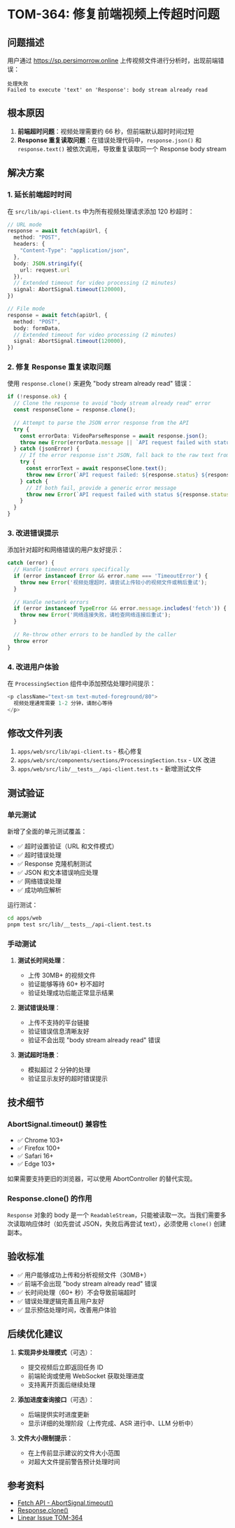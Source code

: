 # TOM-364: 修复前端视频上传超时问题

## 问题描述

用户通过 https://sp.persimorrow.online 上传视频文件进行分析时，出现前端错误：

```
处理失败
Failed to execute 'text' on 'Response': body stream already read
```

## 根本原因

1. **前端超时问题**：视频处理需要约 66 秒，但前端默认超时时间过短
2. **Response 重复读取问题**：在错误处理代码中，`response.json()` 和 `response.text()` 被依次调用，导致重复读取同一个 Response body stream

## 解决方案

### 1. 延长前端超时时间

在 `src/lib/api-client.ts` 中为所有视频处理请求添加 120 秒超时：

```typescript
// URL mode
response = await fetch(apiUrl, {
  method: "POST",
  headers: {
    "Content-Type": "application/json",
  },
  body: JSON.stringify({
    url: request.url
  }),
  // Extended timeout for video processing (2 minutes)
  signal: AbortSignal.timeout(120000),
})

// File mode
response = await fetch(apiUrl, {
  method: "POST",
  body: formData,
  // Extended timeout for video processing (2 minutes)
  signal: AbortSignal.timeout(120000),
})
```

### 2. 修复 Response 重复读取问题

使用 `response.clone()` 来避免 "body stream already read" 错误：

```typescript
if (!response.ok) {
  // Clone the response to avoid "body stream already read" error
  const responseClone = response.clone();
  
  // Attempt to parse the JSON error response from the API
  try {
    const errorData: VideoParseResponse = await response.json();
    throw new Error(errorData.message || `API request failed with status ${response.status}`);
  } catch (jsonError) {
    // If the error response isn't JSON, fall back to the raw text from the cloned response
    try {
      const errorText = await responseClone.text();
      throw new Error(`API request failed: ${response.status} ${response.statusText}${errorText ? ` - ${errorText}` : ''}`);
    } catch {
      // If both fail, provide a generic error message
      throw new Error(`API request failed with status ${response.status} ${response.statusText}`);
    }
  }
}
```

### 3. 改进错误提示

添加针对超时和网络错误的用户友好提示：

```typescript
catch (error) {
  // Handle timeout errors specifically
  if (error instanceof Error && error.name === 'TimeoutError') {
    throw new Error('视频处理超时，请尝试上传较小的视频文件或稍后重试');
  }
  
  // Handle network errors
  if (error instanceof TypeError && error.message.includes('fetch')) {
    throw new Error('网络连接失败，请检查网络连接后重试');
  }
  
  // Re-throw other errors to be handled by the caller
  throw error
}
```

### 4. 改进用户体验

在 `ProcessingSection` 组件中添加预估处理时间提示：

```typescript
<p className="text-sm text-muted-foreground/80">
  视频处理通常需要 1-2 分钟，请耐心等待
</p>
```

## 修改文件列表

1. `apps/web/src/lib/api-client.ts` - 核心修复
2. `apps/web/src/components/sections/ProcessingSection.tsx` - UX 改进
3. `apps/web/src/lib/__tests__/api-client.test.ts` - 新增测试文件

## 测试验证

### 单元测试

新增了全面的单元测试覆盖：

- ✅ 超时设置验证（URL 和文件模式）
- ✅ 超时错误处理
- ✅ Response 克隆机制测试
- ✅ JSON 和文本错误响应处理
- ✅ 网络错误处理
- ✅ 成功响应解析

运行测试：

```bash
cd apps/web
pnpm test src/lib/__tests__/api-client.test.ts
```

### 手动测试

1. **测试长时间处理**：
   - 上传 30MB+ 的视频文件
   - 验证能够等待 60+ 秒不超时
   - 验证处理成功后能正常显示结果

2. **测试错误处理**：
   - 上传不支持的平台链接
   - 验证错误信息清晰友好
   - 验证不会出现 "body stream already read" 错误

3. **测试超时场景**：
   - 模拟超过 2 分钟的处理
   - 验证显示友好的超时错误提示

## 技术细节

### AbortSignal.timeout() 兼容性

- ✅ Chrome 103+
- ✅ Firefox 100+
- ✅ Safari 16+
- ✅ Edge 103+

如果需要支持更旧的浏览器，可以使用 AbortController 的替代实现。

### Response.clone() 的作用

`Response` 对象的 body 是一个 `ReadableStream`，只能被读取一次。当我们需要多次读取响应体时（如先尝试 JSON，失败后再尝试 text），必须使用 `clone()` 创建副本。

## 验收标准

- ✅ 用户能够成功上传和分析视频文件（30MB+）
- ✅ 前端不会出现 "body stream already read" 错误
- ✅ 长时间处理（60+ 秒）不会导致前端超时
- ✅ 错误处理逻辑完善且用户友好
- ✅ 显示预估处理时间，改善用户体验

## 后续优化建议

1. **实现异步处理模式**（可选）：
   - 提交视频后立即返回任务 ID
   - 前端轮询或使用 WebSocket 获取处理进度
   - 支持离开页面后继续处理

2. **添加进度查询接口**（可选）：
   - 后端提供实时进度更新
   - 显示详细的处理阶段（上传完成、ASR 进行中、LLM 分析中）

3. **文件大小限制提示**：
   - 在上传前显示建议的文件大小范围
   - 对超大文件提前警告预计处理时间

## 参考资料

- [Fetch API - AbortSignal.timeout()](https://developer.mozilla.org/en-US/docs/Web/API/AbortSignal/timeout)
- [Response.clone()](https://developer.mozilla.org/en-US/docs/Web/API/Response/clone)
- [Linear Issue TOM-364](https://linear.app/tomorrow-persistence/issue/TOM-364)

